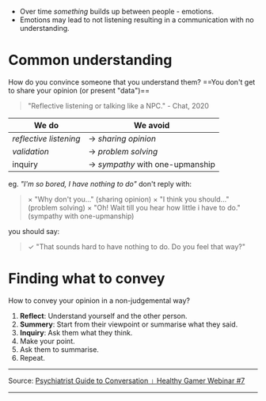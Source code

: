 - Over time *something* builds up between people - emotions. 
- Emotions may lead to not listening resulting in a communication with no understanding. 


# Common understanding 

How do you convince someone that you understand them? ==You don't get to share your opinion (or present "data")== 
>"Reflective listening or talking like a NPC." - Chat, 2020 

| We do| We avoid |
| -------- | -------- |
| *reflective listening* | -> *sharing opinion*| 
| *validation* | -> *problem solving*| 
| inquiry  | -> *sympathy* with one-upmanship |

eg. *"I'm so bored, I have nothing to do"*
don't reply with:
>× "Why don't you..." (sharing opinion)
>× "I think you should..." (problem solving)
>× "Oh! Wait till you hear how little i have to do." (sympathy with one-upmanship)

you should say:
> ✓ "That sounds hard to have nothing to do. Do you feel that way?" 


# Finding what to convey 

How to convey your opinion in a non-judgemental way?

1. **Reflect**: Understand yourself and the other person. 
2. **Summery**: Start from their viewpoint or summarise what they said. 
3. **Inquiry**: Ask them what they think. 
4. Make your point. 
5. Ask them to summarise. 
6. Repeat. 

---
Source: [Psychiatrist Guide to Conversation ‌‌‍‍। Healthy Gamer Webinar #7](https://youtu.be/tIATzLf-y04 ) 

---